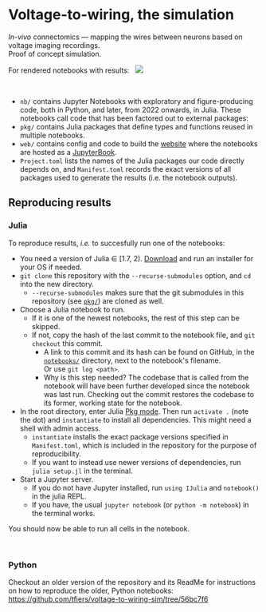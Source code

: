 # Voltage-to-wiring, the simulation

*In-vivo* connectomics — mapping the wires between neurons based on voltage imaging recordings.\
Proof of concept simulation.

For rendered notebooks with results: &nbsp; [![](https://img.shields.io/badge/🚀_go_to_website-blue)](https://tfiers.github.io/voltage-to-wiring-sim)


<br>

- `nb/` contains Jupyter Notebooks with exploratory and figure-producing code, both in Python, and later, from 2022 onwards, in Julia. These notebooks call code that has been factored out to external packages:
- `pkg/` contains Julia packages that define types and functions reused in multiple notebooks.
- `web/` contains config and code to build the [website](https://tfiers.github.io/voltage-to-wiring-sim) where the notebooks are hosted as a [JupyterBook](https://jupyterbook.org/).
- `Project.toml` lists the names of the Julia packages our code directly depends on, and `Manifest.toml` records the exact versions of all packages used to generate the results (i.e. the notebook outputs).


## Reproducing results

### Julia

To reproduce results, *i.e.* to succesfully run one of the notebooks:

- You need a version of Julia ∈ [1.7, 2). [Download](https://julialang.org/downloads/) and run an installer for your OS if needed.
- `git clone` this repository with the `--recurse-submodules` option, and `cd` into the new directory.
    - `--recurse-submodules` makes sure that the git submodules in this repository (see [`pkg/`](pkg/)) are cloned as well.
- Choose a Julia notebook to run. 
    - If it is one of the newest notebooks, the rest of this step can be skipped.
    - If not, copy the hash of the last commit to the notebook file, and `git checkout` this commit.
        - A link to this commit and its hash can be found on GitHub, in the [`notebooks/`](notebooks/) directory, next to the notebook's filename.  
          Or use `git log <path>`.
        - Why is this step needed?
          The codebase that is called from the notebook will have been further developed since the notebook was last run. Checking out the commit restores the codebase to its former, working state for the notebook.
- In the root directory, enter Julia [Pkg mode](https://docs.julialang.org/en/v1/stdlib/REPL/#Pkg-mode).
  Then run `activate .` (note the dot) and `instantiate` to install all dependencies.
  This might need a shell with admin access.
    - `instantiate` installs the exact package versions specified in `Manifest.toml`, which is included in the repository for the purpose of reproducibility.
    - If you want to instead use newer versions of dependencies, run `julia setup.jl` in the terminal.
- Start a Jupyter server.
    - If you do not have Jupyter installed, run `using IJulia` and `notebook()` in the julia REPL.
    - If you have, the usual `jupyter notebook` (or `python -m notebook`) in the terminal works.

You should now be able to run all cells in the notebook.


<br>

### Python

Checkout an older version of the repository and its ReadMe for instructions on how to reproduce the older, Python notebooks: https://github.com/tfiers/voltage-to-wiring-sim/tree/56bc7f6
